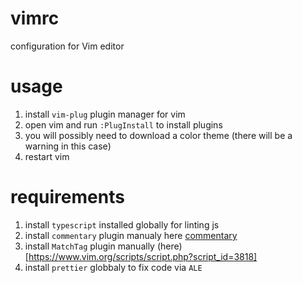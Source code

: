 # vimrc
configuration for Vim editor

# usage
1. install `vim-plug` plugin manager for vim
2. open vim and run `:PlugInstall` to install plugins
3. you will possibly need to download a color theme (there will be a warning in this case)
4. restart vim

# requirements
1. install `typescript` installed globally for linting js
2. install `commentary` plugin manualy here [commentary](https://github.com/tpope/vim-commentary)
3. install `MatchTag` plugin manually (here)[https://www.vim.org/scripts/script.php?script_id=3818]
3. install  `prettier` globbaly to fix code via `ALE`
